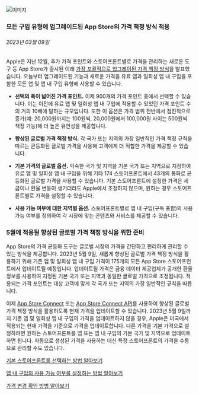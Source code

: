 <!-- ### MySkills
BootStrap & React.js  
<img src="https://img.shields.io/badge/HTML5-E34F26?style=flat-square&logo=HTML5&logoColor=white"/></a>
<img src="https://img.shields.io/badge/CSS3-1572B6?style=flat-square&logo=CSS3&logoColor=white"/></a>
<img src="https://img.shields.io/badge/JavaScript-F7DF1E?style=flat-square&logo=JavaScript&logoColor=white"/></a>
<img src="https://img.shields.io/badge/React.js-1E8CBE?style=flat-square&logo=JavaScript&logoColor=white"/></a>   -->

<!-- Android & IOS  
<img src="https://img.shields.io/badge/Java-007396?style=flat-square&logo=Java&logoColor=white"/></a>
<img src="https://img.shields.io/badge/Swift-F05138?style=flat-square&logo=Swift&logoColor=white"/></a> -->
<!-- 
Languages  
<img src="https://img.shields.io/badge/C-A8B9CC?style=flat-square&logo=C&logoColor=white"/></a>
<img src="https://img.shields.io/badge/C++-00599C?style=flat-square&logo=C%2B%2B&logoColor=white"/></a>
<img src="https://img.shields.io/badge/Python-3776AB?style=flat-square&logo=Python&logoColor=white"/></a>

algorithms  
<img src="https://img.shields.io/badge/Baekjoon-Gold4-gold?style=flat-square&labelColor=004088"/></a> -->
<!-- 
Contact  
[<img src="https://img.shields.io/badge/l06094@gmail.com-EA4335?style=flat-square&logo=Gmail&logoColor=white"/>](l06094@gmail.com)
<a href="dlwjsgml02@naver.com"><img src="https://img.shields.io/badge/dlwjsgml02@naver.com-0ABF53?style=flat-square&logo=Nintendo&logoColor=white"/></a>
<img src="https://img.shields.io/badge/jeon__hui__22-E4405F?style=flat-square&logo=Instagram&logoColor=white"/></a>  

---
![Top Langs](https://github-readme-stats.vercel.app/api/top-langs/?username=6810779s&layout=compact&theme=algolia) 

![Jeonhui's GitHub stats](https://github-readme-stats.vercel.app/api?username=Jeonhui&show_icons=true&theme=algolia)  
 -->

<!-- [![Solved.ac
프로필](http://mazassumnida.wtf/api/v2/generate_badge?boj=whas02)](https://solved.ac/whas02)  

# IOS developer News -->

<!--
 <pre>
    ___  _______   ________  ________   ___  ___  ___  ___  ___     
   |\  \|\  ___ \ |\   __  \|\   ___  \|\  \|\  \|\  \|\  \|\  \    
   \ \  \ \   __/|\ \  \|\  \ \  \\ \  \ \  \\\  \ \  \\\  \ \  \   
 __ \ \  \ \  \_|/_\ \  \\\  \ \  \\ \  \ \   __  \ \  \\\  \ \  \  
|\  \\_\  \ \  \_|\ \ \  \\\  \ \  \\ \  \ \  \ \  \ \  \\\  \ \  \ 
\ \________\ \_______\ \_______\ \__\\ \__\ \__\ \__\ \_______\ \__\
 \|________|\|_______|\|_______|\|__| \|__|\|__|\|__|\|_______|\|__|</pre>
                                                          
                                                                    
-->                                                                    
![이미지](https://developer.apple.com/assets/elements/icons/app-store/app-store-128x128_2x.png)  
###  모든 구입 유형에 업그레이드된 App Store의 가격 책정 방식 적용  
###### 2023년 03월 09일  
<span class="article-text"><p>Apple은 지난 12월, 추가 가격 포인트와 스토어프론트별로 가격을 관리하는 새로운 도구 등 App Store가 출시된 이래 <a href="https://developer.apple.com/kr/news/?id=qzex35ch">가장 포괄적으로 업그레이된 가격 책정 방식</a>을 발표했습니다. 오늘부터 업그레이드된 기능과 새로운 가격을 유료 앱과 일회성 앱 내 구입을 포함한 모든 앱 및 앱 내 구입 유형에 사용할 수 있습니다.</p><ul>
<li>
<p><strong>선택의 폭이 넓어진 가격 포인트.</strong> 이제 900개의 가격 포인트 중에서 선택할 수 있습니다. 이는 이전에 유료 앱 및 일회성 앱 내 구입에 적용할 수 있었던 가격 포인트 수의 거의 10배에 달하는 규모입니다. 또한 이 옵션은 가격 범위 전반에서 점진적으로 증가(예: 20,000원까지는 100원씩, 20,000원에서 100,000원 사이는 500원씩 책정 가능)해 더 높은 유연성을 제공합니다.</p>
</li>
<li>
<p><strong>향상된 글로벌 가격 책정 방식.</strong> 각 국가 또는 지역의 가장 일반적인 가격 책정 규칙을 따르는 균등화된 글로벌 가격을 사용해 고객에게 더 적합한 가격을 제공할 수 있습니다.</p>
</li>
<li>
<p><strong>기본 가격의 글로벌 옵션.</strong> 익숙한 국가 및 지역을 기본 국가 또는 지역으로 지정하여 유료 앱 및 일회성 앱 내 구입을 위해 기타 174 스토어프론트에서 43개의 통화로 균등화된 글로벌 가격을 사용할 수 있습니다. 기본 스토어프론트에 설정한 가격은 세금이나 환율 변동이 생기더라도 Apple에서 조정하지 않으며, 원하는 경우 스토어프론트별로 가격을 설정할 수 있습니다.</p>
</li>
<li>
<p><strong>사용 가능 여부에 대한 지역별 옵션.</strong> 스토어프론트별로 앱 내 구입(구독 포함)의 사용 가능 여부를 정의하여 각 시장에 맞는 콘텐츠와 서비스를 제공할 수 있습니다.</p>
</li>
</ul><h3>5월에 적용될 향상된 글로벌 가격 책정 방식을 위한 준비</h3><p>App Store의 가격 균등화 도구는 글로벌 시장의 가격을 간단하고 편리하게 관리할 수 있는 방식을 제공합니다. 2023년 5월 9일, 새롭게 향상된 글로벌 가격 책정 방식을 활용하기 위해 기존 앱 및 일회성 앱 내 구입 가격이 175개의 모든 App Store 스토어프런트에서 업데이트될 예정입니다. 업데이트될 가격은 금융 데이터 제공업체가 공개한 환율 정보를 사용하여 지정된 기본 국가 또는 지역과 동일한 글로벌 가격으로 조정됩니다. 적용되는 가격 포인트는 대상 고객에 맞게 각 국가 또는 지역의 가장 일반적인 규칙을 따릅니다.</p><p>이제 <a href="http://appstoreconnect.apple.com/">App Store Connect</a> 또는 <a href="https://developer.apple.com/kr/app-store-connect/api/">App Store Connect API</a>를 사용하여 향상된 글로벌 가격 책정 방식을 활용하도록 현재 가격을 업데이트할 수 있습니다. 2023년 5월 9일까지 기존 앱 및 일회성 앱 내 구입의 가격을 업데이트하지 않을 경우, Apple은 미국에서 적용되는 현재 가격을 기준으로 가격을 업데이트합니다. 다른 가격을 기본 가격으로 설정하려면 원하는 스토어프론트를 앱 또는 앱 내 구입의 기본 국가 및 지역으로 업데이트하면 됩니다. 자동으로 생성된 가격을 사용하는 대신 특정 스토어프론트의 가격을 수동으로 관리할 수도 있습니다.</p><p><a href="https://developer.apple.com/kr/help/app-store-connect/manage-app-pricing/set-a-price">기본 스토어프론트를 선택하는 <span class="icon icon-after icon-chevronright nowrap">방법 알아보기</span></a></p>
<p><a href="https://developer.apple.com/kr/help/app-store-connect/manage-in-app-purchases/set-a-price-for-an-in-app-purchase">앱 내 구입의 사용 가능 여부를 설정하는 <span class="icon icon-after icon-chevronright nowrap">방법 알아보기</span></a></p>
<p><a href="https://developer.apple.com/kr/help/app-store-connect/manage-app-pricing/schedule-price-changes#view-or-edit-upcoming-price-changes">가격 변경 확인 <span class="icon icon-after icon-chevronright nowrap">방법 알아보기</span></a></p></span>